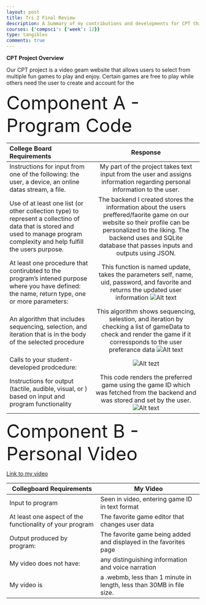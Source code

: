 ```yaml
---
layout: post
title: Tri 2 Final Review
description: A Summary of my contributions and developments for CPT this trimester
courses: {'compsci': {'week': 12}}
type: tangibles
comments: true
---
```


**CPT Project Overview**

Our CPT project is a video geam  website that allows users to select from multiple fun games to play and enjoy. Certain games are free to play while others need the user to create and account for the 

<font size = "15">Component A - Program Code</font>

| College Board Requirements|Response|
| :---------------- | :------: |
|Instructions for input from one of the following: the user, a device, an online datas stream, a file.|My part of the project takes text input from the user and assigns information regarding personal information to the user.|
|Use of at least one list (or other collection type) to represent a collectino of data that is stored and used to manage program complexity and help fulfill the users purpose.|The backend I created stores the information about the users preffered/faorite game on our website so their profile can be personalized to the liking. The backend uses and SQLite database that passes inputs and outputs using JSON.|
|At least one procedure that contirubted to the program’s intened purpose where you have defined: the name, return type, one or more parameters:|This function is named update, takes the parameters self, name, uid, password, and favorite and returns the updated user information ![Alt text](<Screenshot 2024-02-27 at 10.44.17 PM.png>)|
|An algorithm that includes sequencing, selection, and iteration that is in the body of the selected procedure|This algorithm shows sequencing, selestion, and iteration by checking a list of gameData to check and render the game if it corressponds to the user preferance data ![Alt text](<Screenshot 2024-02-27 at 10.12.21 PM.png>) |
|Calls to your student-developed prodcedure:|![Alt tezt](<Screenshot 2024-02-27 at 11.06.18 PM.png>)|
|Instructions for output (tactile, audible, visual, or ) based on input and program functionality|This code renders the preferred game using the game ID which was fetched from the backend and was stored and set by the user.![Alt text](<Screenshot 2024-02-27 at 10.32.23 PM.png>)|

<font size = "15">Component B - Personal Video</font>

[Link to my video](https://drive.google.com/file/d/1f0TmgSyhzqEQiaKImu0YRG_mVhnvHTSx/view)

| Collegboard Requirements | My Video |
|------------------|------------------|
| Input to program  | Seen in video, entering game ID in text format  |
| At least one aspect of the functionality of your program| The favorite game editor that changes user data  |
| Output produced by program:  | The favorite game being added and displayed in the favorites page  |
| My video does not have: | any distinguishing information and voice narration  |
| My video is | a .webmb, less than 1 minute in length, less than 30MB in file size.  |